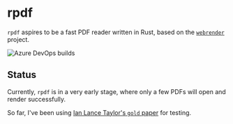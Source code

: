 # rpdf

`rpdf` aspires to be a fast PDF reader written in Rust, based on the [`webrender`](https://github.com/servo/webrender) project.

![Azure DevOps builds](https://img.shields.io/azure-devops/build/srijs/05008e55-cc2c-4fd2-b018-832f7a096ce7/1.svg)

## Status

Currently, `rpdf` is in a very early stage, where only a few PDFs will open and render successfully.

So far, I've been using [Ian Lance Taylor's `gold` paper](https://research.google.com/pubs/archive/34417.pdf) for testing.
